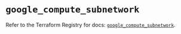 # `google_compute_subnetwork`

Refer to the Terraform Registry for docs: [`google_compute_subnetwork`](https://registry.terraform.io/providers/hashicorp/google/6.49.1/docs/resources/compute_subnetwork).
